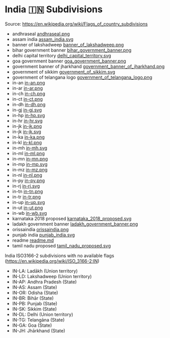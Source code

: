 # India 🇮🇳 Subdivisions

Source: https://en.wikipedia.org/wiki/Flags_of_country_subdivisions

* andhraseal [andhraseal.png](https://github.com/amckenna41/iso3166-flag-icons/blob/main/iso3166-2-icons/IN/andhraseal.png)
* assam india [assam_india.svg](https://github.com/amckenna41/iso3166-flag-icons/blob/main/iso3166-2-icons/IN/assam_india.svg)
* banner of lakshadweep [banner_of_lakshadweep.png](https://github.com/amckenna41/iso3166-flag-icons/blob/main/iso3166-2-icons/IN/banner_of_lakshadweep.png)
* bihar government banner [bihar_government_banner.png](https://github.com/amckenna41/iso3166-flag-icons/blob/main/iso3166-2-icons/IN/bihar_government_banner.png)
* delhi capital territory [delhi_capital_territory.svg](https://github.com/amckenna41/iso3166-flag-icons/blob/main/iso3166-2-icons/IN/delhi_capital_territory.svg)
* goa government banner [goa_government_banner.png](https://github.com/amckenna41/iso3166-flag-icons/blob/main/iso3166-2-icons/IN/goa_government_banner.png)
* government banner of jharkhand [government_banner_of_jharkhand.png](https://github.com/amckenna41/iso3166-flag-icons/blob/main/iso3166-2-icons/IN/government_banner_of_jharkhand.png)
* government of sikkim [government_of_sikkim.svg](https://github.com/amckenna41/iso3166-flag-icons/blob/main/iso3166-2-icons/IN/government_of_sikkim.svg)
* government of telangana logo [government_of_telangana_logo.png](https://github.com/amckenna41/iso3166-flag-icons/blob/main/iso3166-2-icons/IN/government_of_telangana_logo.png)
* in-an [in-an.png](https://github.com/amckenna41/iso3166-flag-icons/blob/main/iso3166-2-icons/IN/in-an.png)
* in-ar [in-ar.png](https://github.com/amckenna41/iso3166-flag-icons/blob/main/iso3166-2-icons/IN/in-ar.png)
* in-ch [in-ch.png](https://github.com/amckenna41/iso3166-flag-icons/blob/main/iso3166-2-icons/IN/in-ch.png)
* in-ct [in-ct.png](https://github.com/amckenna41/iso3166-flag-icons/blob/main/iso3166-2-icons/IN/in-ct.png)
* in-dh [in-dh.png](https://github.com/amckenna41/iso3166-flag-icons/blob/main/iso3166-2-icons/IN/in-dh.png)
* in-gj [in-gj.svg](https://github.com/amckenna41/iso3166-flag-icons/blob/main/iso3166-2-icons/IN/in-gj.svg)
* in-hp [in-hp.svg](https://github.com/amckenna41/iso3166-flag-icons/blob/main/iso3166-2-icons/IN/in-hp.svg)
* in-hr [in-hr.svg](https://github.com/amckenna41/iso3166-flag-icons/blob/main/iso3166-2-icons/IN/in-hr.svg)
* in-jk [in-jk.png](https://github.com/amckenna41/iso3166-flag-icons/blob/main/iso3166-2-icons/IN/in-jk.png)
* in-jk [in-jk.svg](https://github.com/amckenna41/iso3166-flag-icons/blob/main/iso3166-2-icons/IN/in-jk.svg)
* in-ka [in-ka.png](https://github.com/amckenna41/iso3166-flag-icons/blob/main/iso3166-2-icons/IN/in-ka.png)
* in-kl [in-kl.png](https://github.com/amckenna41/iso3166-flag-icons/blob/main/iso3166-2-icons/IN/in-kl.png)
* in-mh [in-mh.svg](https://github.com/amckenna41/iso3166-flag-icons/blob/main/iso3166-2-icons/IN/in-mh.svg)
* in-ml [in-ml.png](https://github.com/amckenna41/iso3166-flag-icons/blob/main/iso3166-2-icons/IN/in-ml.png)
* in-mn [in-mn.png](https://github.com/amckenna41/iso3166-flag-icons/blob/main/iso3166-2-icons/IN/in-mn.png)
* in-mp [in-mp.svg](https://github.com/amckenna41/iso3166-flag-icons/blob/main/iso3166-2-icons/IN/in-mp.svg)
* in-mz [in-mz.png](https://github.com/amckenna41/iso3166-flag-icons/blob/main/iso3166-2-icons/IN/in-mz.png)
* in-nl [in-nl.png](https://github.com/amckenna41/iso3166-flag-icons/blob/main/iso3166-2-icons/IN/in-nl.png)
* in-py [in-py.png](https://github.com/amckenna41/iso3166-flag-icons/blob/main/iso3166-2-icons/IN/in-py.png)
* in-rj [in-rj.svg](https://github.com/amckenna41/iso3166-flag-icons/blob/main/iso3166-2-icons/IN/in-rj.svg)
* in-tn [in-tn.png](https://github.com/amckenna41/iso3166-flag-icons/blob/main/iso3166-2-icons/IN/in-tn.png)
* in-tr [in-tr.png](https://github.com/amckenna41/iso3166-flag-icons/blob/main/iso3166-2-icons/IN/in-tr.png)
* in-up [in-up.svg](https://github.com/amckenna41/iso3166-flag-icons/blob/main/iso3166-2-icons/IN/in-up.svg)
* in-ut [in-ut.png](https://github.com/amckenna41/iso3166-flag-icons/blob/main/iso3166-2-icons/IN/in-ut.png)
* in-wb [in-wb.svg](https://github.com/amckenna41/iso3166-flag-icons/blob/main/iso3166-2-icons/IN/in-wb.svg)
* karnataka 2018 proposed [karnataka_2018_proposed.svg](https://github.com/amckenna41/iso3166-flag-icons/blob/main/iso3166-2-icons/IN/karnataka_2018_proposed.svg)
* ladakh government banner [ladakh_government_banner.png](https://github.com/amckenna41/iso3166-flag-icons/blob/main/iso3166-2-icons/IN/ladakh_government_banner.png)
* orissaindia [orissaindia.png](https://github.com/amckenna41/iso3166-flag-icons/blob/main/iso3166-2-icons/IN/orissaindia.png)
* punjab india [punjab_india.svg](https://github.com/amckenna41/iso3166-flag-icons/blob/main/iso3166-2-icons/IN/punjab_india.svg)
* readme [readme.md](https://github.com/amckenna41/iso3166-flag-icons/blob/main/iso3166-2-icons/IN/readme.md)
* tamil nadu proposed [tamil_nadu_proposed.svg](https://github.com/amckenna41/iso3166-flag-icons/blob/main/iso3166-2-icons/IN/tamil_nadu_proposed.svg)

India ISO3166-2 subdivisions with no available flags (https://en.wikipedia.org/wiki/ISO_3166-2:IN)

* IN-LA: Ladākh (Union territory)
* IN-LD: Lakshadweep (Union territory)
* IN-AP: Andhra Pradesh (State)
* IN-AS: Assam (State)
* IN-OR: Odisha (State)
* IN-BR: Bihār (State)
* IN-PB: Punjab (State)
* IN-SK: Sikkim (State)
* IN-DL: Delhi (Union territory)
* IN-TG: Telangāna (State)
* IN-GA: Goa (State)
* IN-JH: Jhārkhand (State)